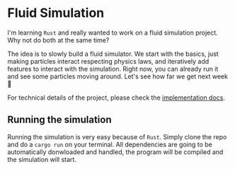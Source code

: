 # Fluid Simulation

I'm learning `Rust` and really wanted to work on a fluid simulation project. Why not do both at the same time?

The idea is to slowly build a fluid simulator. We start with the basics, just making particles interact respecting physics laws, and iteratively add features to interact with the simulation. Right now, you can already run it and see some particles moving around. Let's see how far we get next week 👀

For technical details of the project, please check the [implementation docs](https://github.com/Luizerko/fluid_simulation/blob/master/docs/IMPLEMENTATION.md).

## Running the simulation

Running the simulation is very easy because of `Rust`. Simply clone the repo and do a `cargo run` on your terminal. All dependencies are going to be automatically donwloaded and handled, the program will be compiled and the simulation will start.